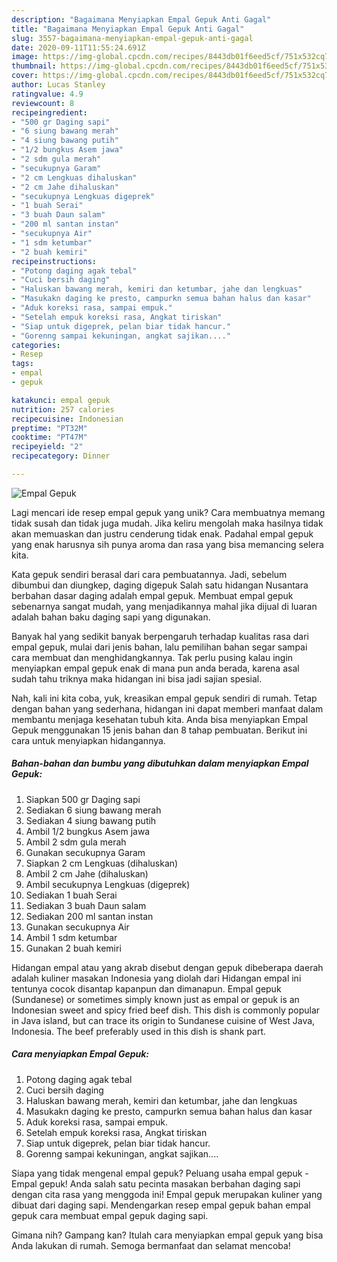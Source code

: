 ```yaml
---
description: "Bagaimana Menyiapkan Empal Gepuk Anti Gagal"
title: "Bagaimana Menyiapkan Empal Gepuk Anti Gagal"
slug: 3557-bagaimana-menyiapkan-empal-gepuk-anti-gagal
date: 2020-09-11T11:55:24.691Z
image: https://img-global.cpcdn.com/recipes/8443db01f6eed5cf/751x532cq70/empal-gepuk-foto-resep-utama.jpg
thumbnail: https://img-global.cpcdn.com/recipes/8443db01f6eed5cf/751x532cq70/empal-gepuk-foto-resep-utama.jpg
cover: https://img-global.cpcdn.com/recipes/8443db01f6eed5cf/751x532cq70/empal-gepuk-foto-resep-utama.jpg
author: Lucas Stanley
ratingvalue: 4.9
reviewcount: 8
recipeingredient:
- "500 gr Daging sapi"
- "6 siung bawang merah"
- "4 siung bawang putih"
- "1/2 bungkus Asem jawa"
- "2 sdm gula merah"
- "secukupnya Garam"
- "2 cm Lengkuas dihaluskan"
- "2 cm Jahe dihaluskan"
- "secukupnya Lengkuas digeprek"
- "1 buah Serai"
- "3 buah Daun salam"
- "200 ml santan instan"
- "secukupnya Air"
- "1 sdm ketumbar"
- "2 buah kemiri"
recipeinstructions:
- "Potong daging agak tebal"
- "Cuci bersih daging"
- "Haluskan bawang merah, kemiri dan ketumbar, jahe dan lengkuas"
- "Masukakn daging ke presto, campurkn semua bahan halus dan kasar"
- "Aduk koreksi rasa, sampai empuk."
- "Setelah empuk koreksi rasa, Angkat tiriskan"
- "Siap untuk digeprek, pelan biar tidak hancur."
- "Gorenng sampai kekuningan, angkat sajikan...."
categories:
- Resep
tags:
- empal
- gepuk

katakunci: empal gepuk 
nutrition: 257 calories
recipecuisine: Indonesian
preptime: "PT32M"
cooktime: "PT47M"
recipeyield: "2"
recipecategory: Dinner

---
```



![Empal Gepuk](https://img-global.cpcdn.com/recipes/8443db01f6eed5cf/751x532cq70/empal-gepuk-foto-resep-utama.jpg)

Lagi mencari ide resep empal gepuk yang unik? Cara membuatnya memang tidak susah dan tidak juga mudah. Jika keliru mengolah maka hasilnya tidak akan memuaskan dan justru cenderung tidak enak. Padahal empal gepuk yang enak harusnya sih punya aroma dan rasa yang bisa memancing selera kita.

Kata gepuk sendiri berasal dari cara pembuatannya. Jadi, sebelum dibumbui dan diungkep, daging digepuk Salah satu hidangan Nusantara berbahan dasar daging adalah empal gepuk. Membuat empal gepuk sebenarnya sangat mudah, yang menjadikannya mahal jika dijual di luaran adalah bahan baku daging sapi yang digunakan.

Banyak hal yang sedikit banyak berpengaruh terhadap kualitas rasa dari empal gepuk, mulai dari jenis bahan, lalu pemilihan bahan segar sampai cara membuat dan menghidangkannya. Tak perlu pusing kalau ingin menyiapkan empal gepuk enak di mana pun anda berada, karena asal sudah tahu triknya maka hidangan ini bisa jadi sajian spesial.


Nah, kali ini kita coba, yuk, kreasikan empal gepuk sendiri di rumah. Tetap dengan bahan yang sederhana, hidangan ini dapat memberi manfaat dalam membantu menjaga kesehatan tubuh kita. Anda bisa menyiapkan Empal Gepuk menggunakan 15 jenis bahan dan 8 tahap pembuatan. Berikut ini cara untuk menyiapkan hidangannya.

<!--inarticleads1-->

##### Bahan-bahan dan bumbu yang dibutuhkan dalam menyiapkan Empal Gepuk:

1. Siapkan 500 gr Daging sapi
1. Sediakan 6 siung bawang merah
1. Sediakan 4 siung bawang putih
1. Ambil 1/2 bungkus Asem jawa
1. Ambil 2 sdm gula merah
1. Gunakan secukupnya Garam
1. Siapkan 2 cm Lengkuas (dihaluskan)
1. Ambil 2 cm Jahe (dihaluskan)
1. Ambil secukupnya Lengkuas (digeprek)
1. Sediakan 1 buah Serai
1. Sediakan 3 buah Daun salam
1. Sediakan 200 ml santan instan
1. Gunakan secukupnya Air
1. Ambil 1 sdm ketumbar
1. Gunakan 2 buah kemiri


Hidangan empal atau yang akrab disebut dengan gepuk dibeberapa daerah adalah kuliner masakan Indonesia yang diolah dari Hidangan empal ini tentunya cocok disantap kapanpun dan dimanapun. Empal gepuk (Sundanese) or sometimes simply known just as empal or gepuk is an Indonesian sweet and spicy fried beef dish. This dish is commonly popular in Java island, but can trace its origin to Sundanese cuisine of West Java, Indonesia. The beef preferably used in this dish is shank part. 

<!--inarticleads2-->

##### Cara menyiapkan Empal Gepuk:

1. Potong daging agak tebal
1. Cuci bersih daging
1. Haluskan bawang merah, kemiri dan ketumbar, jahe dan lengkuas
1. Masukakn daging ke presto, campurkn semua bahan halus dan kasar
1. Aduk koreksi rasa, sampai empuk.
1. Setelah empuk koreksi rasa, Angkat tiriskan
1. Siap untuk digeprek, pelan biar tidak hancur.
1. Gorenng sampai kekuningan, angkat sajikan....


Siapa yang tidak mengenal empal gepuk? Peluang usaha empal gepuk -Empal gepuk! Anda salah satu pecinta masakan berbahan daging sapi dengan cita rasa yang menggoda ini! Empal gepuk merupakan kuliner yang dibuat dari daging sapi. Mendengarkan resep empal gepuk bahan empal gepuk cara membuat empal gepuk daging sapi. 

Gimana nih? Gampang kan? Itulah cara menyiapkan empal gepuk yang bisa Anda lakukan di rumah. Semoga bermanfaat dan selamat mencoba!
